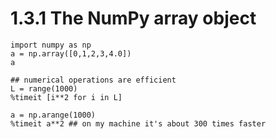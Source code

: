 # 1.3.1 The NumPy array object

```{python array}
import numpy as np
a = np.array([0,1,2,3,4.0])
a

## numerical operations are efficient
L = range(1000)
%timeit [i**2 for i in L]

a = np.arange(1000)
%timeit a**2 ## on my machine it's about 300 times faster
```

